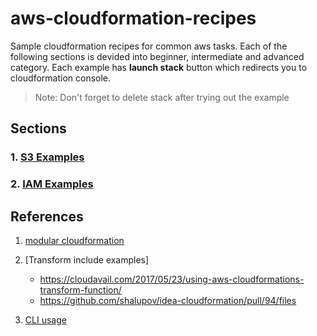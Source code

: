 # aws-cloudformation-recipes
Sample cloudformation recipes for common aws tasks. Each of the following sections is devided into beginner, intermediate and advanced category.
Each example has **launch stack** button which redirects you to cloudformation console.

> Note:  Don't forget to delete stack after trying out the example

## Sections

### 1.  [S3 Examples](templates/s3/s3_resources.md)
### 2.  [IAM Examples](templates/iam/iam_resources.md)

## References

1. [modular cloudformation](https://thomasvachon.com/articles/making-modular-cloudformation-with-includes/)
2. [Transform include examples]
    - https://cloudavail.com/2017/05/23/using-aws-cloudformations-transform-function/
    - https://github.com/shalupov/idea-cloudformation/pull/94/files

3. [CLI usage](http://www.bilalakil.me/beginners-guide-to-cloudformation-and-aws-cli-part-1/comment-page-1/)
